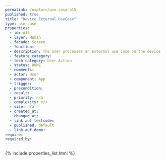 ```yaml
---
permalink: /explore/use-case-a15
published: true
title: "Device External UseCase"
type: use-case
properties:
  - id: A15
  - layer: Human
  - facade: Screen
  - function:
  - description: The user processes an external use case on the device, e.g. share something by another app or select a file to upload.
  - feature category:
  - tech category: User Action
  - status: DONE
  - comments:
  - actor: User
  - component: App
  - trigger:
  - precondition:
  - result:
  - priority: n/a
  - complexity: n/a
  - size: n/a
  - created_at:
  - changed_at:
  - link auf testcode:
  - published: default
  - link auf demo:
require:
required_by:
---
```


{% include properties_list.html %}
